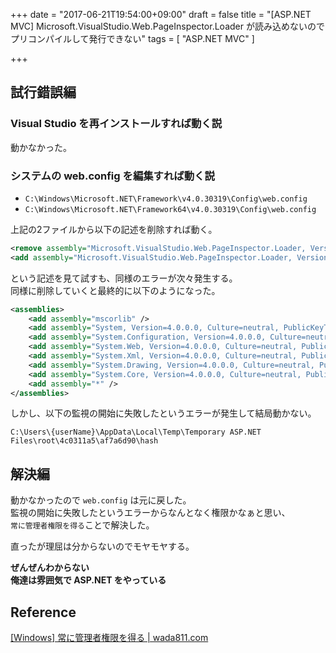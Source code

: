 +++
date = "2017-06-21T19:54:00+09:00"
draft = false
title = "[ASP.NET MVC] Microsoft.VisualStudio.Web.PageInspector.Loader が読み込めないのでプリコンパイルして発行できない"
tags = [
    "ASP.NET MVC"
]

+++

## 試行錯誤編

### Visual Studio を再インストールすれば動く説
動かなかった。

### システムの web.config を編集すれば動く説

- `C:\Windows\Microsoft.NET\Framework\v4.0.30319\Config\web.config`
- `C:\Windows\Microsoft.NET\Framework64\v4.0.30319\Config\web.config`

上記の2ファイルから以下の記述を削除すれば動く。

```xml
<remove assembly="Microsoft.VisualStudio.Web.PageInspector.Loader, Version=1.0.0.0, Culture=neutral, PublicKeyToken=b03f5f7f11d50a3a" />
<add assembly="Microsoft.VisualStudio.Web.PageInspector.Loader, Version=1.0.0.0, Culture=neutral, PublicKeyToken=b03f5f7f11d50a3a" />
```

という記述を見て試すも、同様のエラーが次々発生する。<br/>
同様に削除していくと最終的に以下のようになった。

```xml
<assemblies>
    <add assembly="mscorlib" />
    <add assembly="System, Version=4.0.0.0, Culture=neutral, PublicKeyToken=b77a5c561934e089" />
    <add assembly="System.Configuration, Version=4.0.0.0, Culture=neutral, PublicKeyToken=b03f5f7f11d50a3a" />
    <add assembly="System.Web, Version=4.0.0.0, Culture=neutral, PublicKeyToken=b03f5f7f11d50a3a" />
    <add assembly="System.Xml, Version=4.0.0.0, Culture=neutral, PublicKeyToken=b77a5c561934e089" />
    <add assembly="System.Drawing, Version=4.0.0.0, Culture=neutral, PublicKeyToken=b03f5f7f11d50a3a" />
    <add assembly="System.Core, Version=4.0.0.0, Culture=neutral, PublicKeyToken=b77a5c561934e089" />
    <add assembly="*" />
</assemblies>
```

しかし、以下の監視の開始に失敗したというエラーが発生して結局動かない。

`C:\Users\{userName}\AppData\Local\Temp\Temporary ASP.NET Files\root\4c0311a5\af7a6d90\hash`

## 解決編

動かなかったので `web.config` は元に戻した。<br/>
監視の開始に失敗したというエラーからなんとなく権限かなぁと思い、<br/>
`常に管理者権限を得る`ことで解決した。

直ったが理屈は分からないのでモヤモヤする。

**ぜんぜんわからない**<br/>
**俺達は雰囲気で ASP.NET をやっている**

## Reference
[\[Windows\] 常に管理者権限を得る \| wada811\.com](https://wada811.com/blog/windows-always-admin/)

